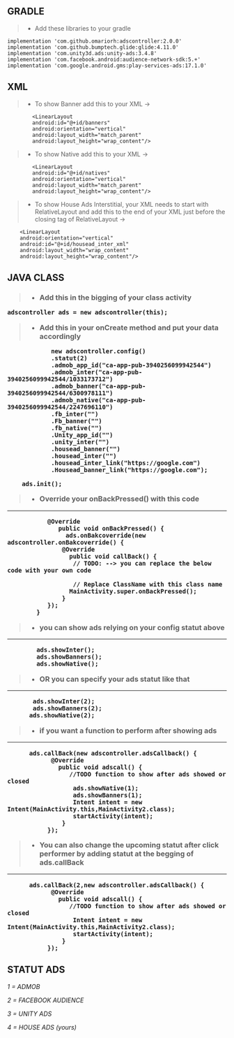 <h4>

<h2> GRADLE </h2>

>- Add these libraries to your gradle 

    implementation 'com.github.omariorh:adscontroller:2.0.0'
    implementation 'com.github.bumptech.glide:glide:4.11.0'
    implementation 'com.unity3d.ads:unity-ads:3.4.8'
    implementation 'com.facebook.android:audience-network-sdk:5.+'
    implementation 'com.google.android.gms:play-services-ads:17.1.0'

<h2> XML </h2>

>- To show Banner add this to your XML  ->

            <LinearLayout
            android:id="@+id/banners"
            android:orientation="vertical"
            android:layout_width="match_parent"
            android:layout_height="wrap_content"/>


>- To show Native add this to your XML  ->
            
            <LinearLayout
            android:id="@+id/natives"
            android:orientation="vertical"
            android:layout_width="match_parent"
            android:layout_height="wrap_content"/> 

>- To show House Ads Interstitial, your XML needs to start with RelativeLayout and add this to the end of your XML just before the closing tag of RelativeLayout ->

        <LinearLayout
        android:orientation="vertical"
        android:id="@+id/housead_inter_xml"
        android:layout_width="wrap_content"
        android:layout_height="wrap_content"/>
<h4>

<h2> JAVA CLASS </h2>

<h3>

>- Add this in the bigging of your class activity

    adscontroller ads = new adscontroller(this);

>- Add this in your onCreate method and put your data accordingly

                new adscontroller.config()
                .statut(2)
                .admob_app_id("ca-app-pub-3940256099942544")
                .admob_inter("ca-app-pub-3940256099942544/1033173712")
                .admob_banner("ca-app-pub-3940256099942544/6300978111")
                .admob_native("ca-app-pub-3940256099942544/2247696110")
                .fb_inter("")
                .Fb_banner("")
                .fb_native("")
                .Unity_app_id("")
                .unity_inter("")
                .housead_banner("")
                .housead_inter("")
                .housead_inter_link("https://google.com")
                .Housead_banner_link("https://google.com");

        ads.init();

>- Override your onBackPressed() with this code
-----------------------------------------------------------------

               @Override
                  public void onBackPressed() {
                    ads.onBakcoverride(new adscontroller.onBakcoverride() {
                   @Override
                     public void callBack() {
                      // TODO: --> you can replace the below code with your own code

                      // Replace ClassName with this class name
                     MainActivity.super.onBackPressed();
                   }
               });
            }



>-  you can show ads relying on your config statut above
-----------------------------------------------------------------
            ads.showInter();
            ads.showBanners();
            ads.showNative();

>-  OR you can specify your ads statut like that
-----------------------------------------------------------------
           ads.showInter(2);
           ads.showBanners(2);
          ads.showNative(2);

>-  if you want a function to perform after showing ads
----------------------------------------------
          ads.callBack(new adscontroller.adsCallback() {
                @Override
                  public void adscall() {
                     //TODO function to show after ads showed or closed
                      ads.showNative(1);
                      ads.showBanners(1);
                      Intent intent = new Intent(MainActivity.this,MainActivity2.class);
                      startActivity(intent);
                   }
               });

>-  You can also change the upcoming statut after click performer by adding statut at the begging of ads.callBack
----------------------------------------------
          ads.callBack(2,new adscontroller.adsCallback() {
                @Override
                  public void adscall() {
                     //TODO function to show after ads showed or closed
                      Intent intent = new Intent(MainActivity.this,MainActivity2.class);
                      startActivity(intent);
                   }
               });
               
<h2> STATUT ADS </h2>

*1 = ADMOB*

*2 = FACEBOOK AUDIENCE*

*3 = UNITY ADS*

*4 = HOUSE ADS (yours)*



</h3>
